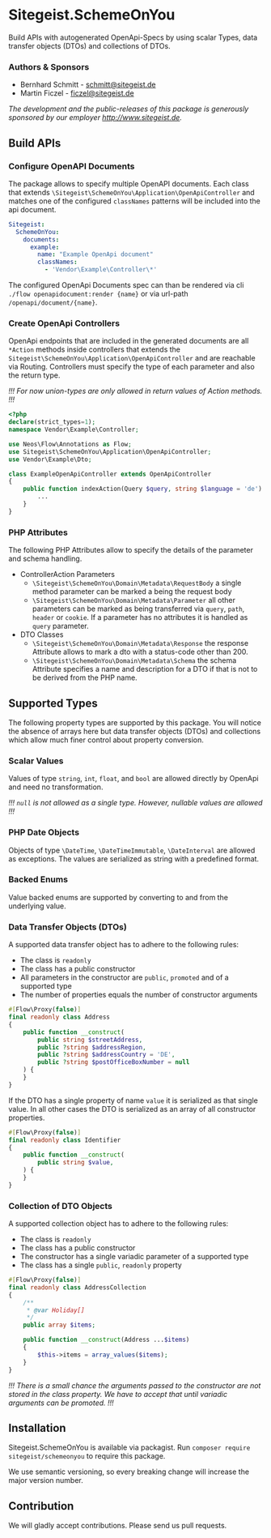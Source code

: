 # Sitegeist.SchemeOnYou

Build APIs with autogenerated OpenApi-Specs by using scalar Types, data transfer objects (DTOs) and collections of DTOs.

### Authors & Sponsors

* Bernhard Schmitt - schmitt@sitegeist.de
* Martin Ficzel - ficzel@sitegeist.de

*The development and the public-releases of this package is generously sponsored
by our employer http://www.sitegeist.de.*

## Build APIs 

### Configure OpenAPI Documents

The package allows to specify multiple OpenAPI documents. Each class that extends `\Sitegeist\SchemeOnYou\Application\OpenApiController`
and matches one of the configured `classNames` patterns will be included into the api document.

```yaml
Sitegeist:
  SchemeOnYou:
    documents:
      example:
        name: "Example OpenApi document"
        classNames:
          - 'Vendor\Example\Controller\*'
```

The configured OpenApi Documents spec can than be rendered via cli `./flow openapidocument:render {name}`
or via url-path `/openapi/document/{name}`.

### Create OpenApi Controllers 

OpenApi endpoints that are included in the generated documents are all `*Action` methods inside controllers that
extends the `Sitegeist\SchemeOnYou\Application\OpenApiController` and are reachable via Routing. 
Controllers must specify the type of each parameter and also the return type. 

_!!! For now union-types are only allowed in return values of Action methods. !!!_


```php
<?php
declare(strict_types=1);
namespace Vendor\Example\Controller;

use Neos\Flow\Annotations as Flow;
use Sitegeist\SchemeOnYou\Application\OpenApiController;
use Vendor\Example\Dto;

class ExampleOpenApiController extends OpenApiController
{
    public function indexAction(Query $query, string $language = 'de'): Dto\AddressCollection|Dto\NotFoundResponse {
        ... 
    }
}
```

### PHP Attributes

The following PHP Attributes allow to specify the details of the parameter and schema handling.

- ControllerAction Parameters
  - `\Sitegeist\SchemeOnYou\Domain\Metadata\RequestBody` a single method parameter can be marked a being the request body
  - `\Sitegeist\SchemeOnYou\Domain\Metadata\Parameter` all other parameters can be marked as being transferred via `query`, `path`, `header` or `cookie`. If a parameter has no attributes it is handled as `query` parameter.
- DTO Classes 
  - `\Sitegeist\SchemeOnYou\Domain\Metadata\Response` the response Attribute allows to mark a dto with a status-code other than 200.
  - `\Sitegeist\SchemeOnYou\Domain\Metadata\Schema` the schema Attribute specifies a name and description for a DTO if that is not to be derived from the PHP name.

## Supported Types

The following property types are supported by this package. You will notice the absence of arrays here but data transfer objects (DTOs)
and collections which allow much finer control about property conversion.

### Scalar Values

Values of type `string`, `int`, `float`, and `bool` are allowed directly by OpenApi and need no transformation.

_!!! `null` is not allowed as a single type. However, nullable values are allowed !!!_

### PHP Date Objects

Objects of type `\DateTime`, `\DateTimeImmutable`, `\DateInterval` are allowed as exceptions. 
The values are serialized as string with a predefined format.

### Backed Enums

Value backed enums are supported by converting to and from the underlying value.

### Data Transfer Objects (DTOs)

A supported data transfer object has to adhere to the following rules:
- The class is `readonly`
- The class has a public constructor
- All parameters in the constructor are `public`, `promoted` and of a supported type
- The number of properties equals the number of constructor arguments

```php
#[Flow\Proxy(false)]
final readonly class Address
{
    public function __construct(
        public string $streetAddress,
        public ?string $addressRegion,
        public ?string $addressCountry = 'DE',
        public ?string $postOfficeBoxNumber = null
    ) {
    }
}
```

If the DTO has a single property of name `value` it is serialized as that single value. 
In all other cases the DTO is serialized as an array of all constructor properties.


```php
#[Flow\Proxy(false)]
final readonly class Identifier
{
    public function __construct(
        public string $value,
    ) {
    }
}
```

### Collection of DTO Objects

A supported collection object has to adhere to the following rules:
- The class is `readonly`
- The class has a public constructor
- The constructor has a single variadic parameter of a supported type
- The class has a single `public`, `readonly` property

```php
#[Flow\Proxy(false)]
final readonly class AddressCollection
{
    /**
     * @var Holiday[]
     */
    public array $items;

    public function __construct(Address ...$items)
    {
        $this->items = array_values($items);
    }
}
```

_!!! There is a small chance the arguments passed to the constructor are not stored in the class property. We have to accept that until variadic arguments can be promoted. !!!_
  
## Installation

Sitegeist.SchemeOnYou is available via packagist. Run `composer require sitegeist/schemeonyou` to require this package.

We use semantic versioning, so every breaking change will increase the major version number.

## Contribution

We will gladly accept contributions. Please send us pull requests.
